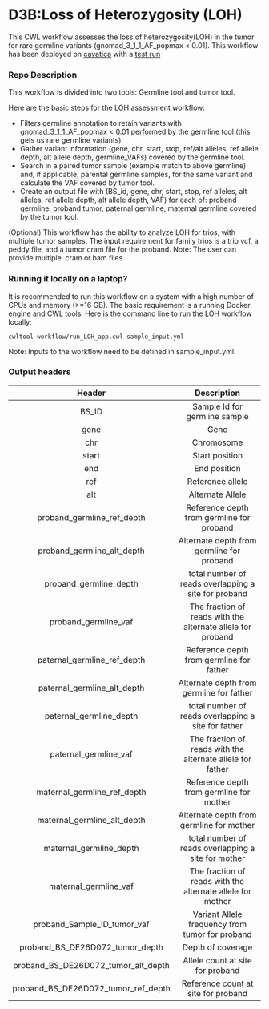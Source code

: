 # D3B:Loss of Heterozygosity (LOH)

This CWL workflow assesses the loss of heterozygosity(LOH) in the tumor for rare germline variants (gnomad_3_1_1_AF_popmax < 0.01). This workflow has been deployed on [cavatica](https://cavatica.sbgenomics.com/u/d3b-bixu/tumor-loh-dev/apps/Loss_of_Heterozygosity) with a [test run](https://cavatica.sbgenomics.com/u/d3b-bixu/tumor-loh-dev/tasks/89708628-085f-40ce-a15b-2d850d81eead/)

### Repo Description

This workflow is divided into two tools: Germline tool and tumor tool.

Here are the basic steps for the LOH assessment workflow:

* Filters germline annotation to retain variants with gnomad_3_1_1_AF_popmax < 0.01 performed by the germline tool (this gets us rare germline variants).
* Gather variant information (gene, chr, start, stop, ref/alt alleles, ref allele depth, alt allele depth, germline_VAFs) covered by the germline tool.
* Search in a paired tumor sample (example match to above germline) and, if applicable, parental germline samples, for the same variant and calculate the VAF covered by tumor tool.
* Create an output file with (BS_id, gene, chr, start, stop, ref alleles, alt alleles, ref allele depth, alt allele depth, VAF) for each of: proband germline, proband tumor, paternal germline, maternal germline covered by the tumor tool.


(Optional) This workflow has the ability to analyze LOH for trios, with multiple tumor samples. The input requirement for family trios is a trio vcf, a peddy file, and a tumor cram file for the proband. Note: The user can provide multiple .cram or.bam files.


### Running it locally on a laptop?


It is recommended to run this workflow on a system with a high number of CPUs and memory (>=16 GB). The basic requirement is a running Docker engine and CWL tools. Here is the command line to run the LOH workflow locally:


```
cwltool workflow/run_LOH_app.cwl sample_input.yml
```
Note: Inputs to the workflow need to be defined in sample_input.yml.

### Output headers

| Header | Description | 
|:-------:|:--------:|
| BS_ID | Sample Id for germline sample | 
| gene | Gene |
| chr | Chromosome |
| start | Start position |
| end | End position |
| ref | Reference allele |
| alt | Alternate Allele |
| proband_germline_ref_depth | Reference depth from germline for proband |
| proband_germline_alt_depth | Alternate depth from germline for proband |
| proband_germline_depth | total number of reads overlapping a site for proband  |
| proband_germline_vaf | The fraction of reads with the alternate allele for proband |
| paternal_germline_ref_depth | Reference depth from germline for father |
| paternal_germline_alt_depth | Alternate depth from germline for father |
| paternal_germline_depth | total number of reads overlapping a site for father |
| paternal_germline_vaf | The fraction of reads with the alternate allele for father |
| maternal_germline_ref_depth | Reference depth from germline for mother |
| maternal_germline_alt_depth | Alternate depth from germline for mother |
| maternal_germline_depth | total number of reads overlapping a site for mother  |
| maternal_germline_vaf | The fraction of reads with the alternate allele for mother |
| proband_Sample_ID_tumor_vaf | Variant Allele frequency from tumor for proband |
| proband_BS_DE26D072_tumor_depth | Depth of coverage | 
| proband_BS_DE26D072_tumor_alt_depth | Allele count at site for proband |
| proband_BS_DE26D072_tumor_ref_depth | Reference count at site for proband |